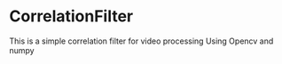 # CorrelationFilter
This is a simple correlation filter for video processing
Using Opencv and numpy
